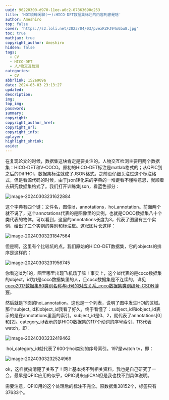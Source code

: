 ```yaml
---
uuid: 96220300-d970-11ee-a0c2-07863690c253
title: 'HOI琐碎闲聊(一):HICO-DET数据集标注的内容到底是啥'
author: Ameshiro
top: false
cover: 'https://s2.loli.net/2023/04/03/pvexKZFJ94oGbu8.jpg'
toc: true
mathjax: true
copyright_author: Ameshiro
hidden: false
tags:
  - CV
  - HICO-DET
  - 人/物交互检测
categories:
  - CV
abbrlink: 152e909a
date: 2024-03-03 23:13:27
updated:
description:
img:
top_img:
password:
summary:
copyright:
copyright_author_href:
copyright_url:
copyright_info:
aplayer:
highlight_shrink:
aside:
---
```


​		在复现论文的时候，数据集这块肯定是要关注的。人物交互检测主要用两个数据集：HICO-DET和V-COCO。原初的HICO-DET标注是matlab格式的；从QPIC到之后的DiffHOI，数据集标注就成了JSON格式。之前没仔细关注过这个标注格式，但是看源代码的时候，由于json转化来的字典的一堆键看不懂啥意思，就顺着去研究数据集格式了。我们打开训练集json，看蓝色部分：

![image-20240303231622884](https://s2.loli.net/2024/03/03/VsYogup6IDGwSJa.png)

​	这个字典有四个键：文件名，图像id，annotations，hoi_annotation。前面两个就不说了，这个annotations代表的是图像里的实例，也就是COCO数据集八十个类代表的物体。可以看到，这里的annotations长度为3，代表了图里有三个实例，给出了三个实例的类别和标注框。这张图片长这样：

![image-20240303231847564](https://s2.loli.net/2024/03/03/iLJDYzvahQyPFH3.png)

​		但是啊，这里有个比较坑的点。我们原始的HICO-DET数据集，它的objects的排序是这样的：

![image-20240303231956745](https://s2.loli.net/2024/03/03/fbyKElO2AYtwaTg.png)

​		你看这id为1的，图里哪里出现飞机场了嘛！事实上，这个id代表的是coco数据集的object，id为1是coco数据集里的人，且coco数据集是不连续的，详见[coco2017数据集80类别名称与id号的对应关系_coco数据集类别编号-CSDN博客](https://blog.csdn.net/Dreaming_of_you/article/details/102756445)。

​		然后就是下面的hoi_annotation。这也是一个列表，说明了图中发生HOI的区域。那个subject_id和object_id我看了好久，终于看懂了：subject_id和object_id表示的是在annotations里面的索引。subject_id是0、2，就代表了annotations[0]和[2]。category_id表示的是HICO数据集的117个动词的序号索引，113代表watch，即：

![image-20240303232419462](https://s2.loli.net/2024/03/03/EH3GtyxMsZ6gJhK.png)

​		hoi_category_id就代表了600个hoi类别的序号索引。197是watch tv，即：

![image-20240303232524969](https://s2.loli.net/2024/03/03/Z1yjvfAQLiUh6lw.png)

​		ok，这样就搞清楚了关系了！网上基本找不到相关资料，我也是自己研究了一会，最早是QPIC应用的似乎，QPIC说来自iCAN但是我也找不到具体说明。

​		需要注意，QPIC用的这个处理后的标注不完全。原数据集38152个，标签只有37633个。
